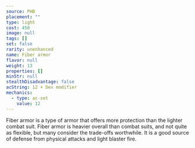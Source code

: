 ```yaml
---
source: PHB
placement: ""
type: light
cost: 450
image: null
tags: []
set: false
rarity: unenhanced
name: Fiber armor
flavor: null
weight: 13
properties: []
minStr: null
stealthDisadvantage: false
acString: 12 + Dex modifier
mechanics:
  - type: ac-set
    value: 12
---
```

Fiber armor is a type of armor that offers more protection than the lighter combat suit. Fiber armor is heavier overall than combat suits, and not quite as flexible, but many consider the trade-offs worthwhile. It is a good source of defense from physical attacks and light blaster fire.